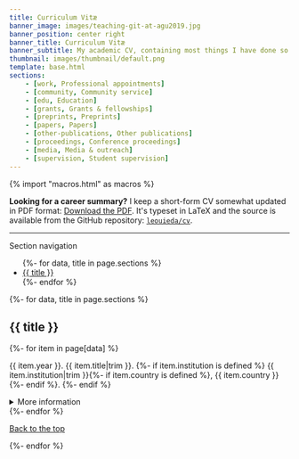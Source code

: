 ```yaml
---
title: Curriculum Vitæ
banner_image: images/teaching-git-at-agu2019.jpg
banner_position: center right
banner_title: Curriculum Vitæ
banner_subtitle: My academic CV, containing most things I have done so far in my career
thumbnail: images/thumbnail/default.png
template: base.html
sections:
    - [work, Professional appointments]
    - [community, Community service]
    - [edu, Education]
    - [grants, Grants & fellowships]
    - [preprints, Preprints]
    - [papers, Papers]
    - [other-publications, Other publications]
    - [proceedings, Conference proceedings]
    - [media, Media & outreach]
    - [supervision, Student supervision]
---
```


{% import "macros.html" as macros %}

<div class="callout callout-note mt-4">

**Looking for a career summary?**
I keep a short-form CV somewhat updated in PDF format:
<a class="nowrap" href="https://github.com/leouieda/cv/raw/pdf/leonardo_uieda_cv_summary.pdf" target="_blank" type="application/pdf" rel="external noopener noreferrer"><i class="fa fa-download" aria-hidden="true"></i> Download the PDF</a>.
It's typeset in LaTeX and the source is available from the GitHub repository:
<a class="nowrap" href="https://github.com/leouieda/cv"><i class="mx-1 fab fa-github" aria-hidden="true"></i><code>leouieda/cv</code></a>.

</div>

<hr>
<p id="navigation">
<i class="fas fa-list" aria-hidden="true"></i>
Section navigation
</p>
<nav aria-label="Page">
  <ul role="list" class="list-inline">
  {%- for data, title in page.sections %}
    <li><a href="#{{ data }}">{{ title }}</a></li>
  {%- endfor %}
  </ul>
</nav>

{%- for data, title in page.sections %}
  <h2 id="{{ data }}">{{ title }}</h2>
  {%- for item in page[data] %}
  <div>
  <p>
  <span class="text-muted font-small">{{ item.year }}.</span>
  {{ item.title|trim }}.
  {%- if item.institution is defined %}
  <span class="text-muted">
  {{ item.institution|trim }}{%- if item.country is defined %}, {{ item.country }}{%- endif %}.
  </span>
  {%- endif %}
  </p>
  <details class="flow flow-small">
  <summary>More information</summary>
  {%- if item.authors is defined %}
    <p><strong>Authors:</strong>
      {%- for author in item.authors %}
        {%- if author == "Me" %}
          <span class="authors-me">{{ config.coauthors[author] }}</span>
        {%- else %}
          {{ config.coauthors[author] }}
        {%- endif %}
        {%- if not loop.last -%},{%- endif -%}
      {%- endfor %}
    </p>
  {%- endif %}
  {%- if item.doi is defined %}
    <p><strong>doi:</strong>
    <a href="https://doi.org/{{ item.doi }}" target="_blank">{{ item.doi }}</a>
    </p>
  {%- endif %}
  {%- if item.preprint is defined %}
    <p><strong>Preprint (open access):</strong>
    <a href="https://doi.org/{{ item.preprint }}" target="_blank">{{ item.preprint }}</a>
    </p>
  {%- endif %}
  {%- if item.github is defined %}
    <p><strong>GitHub:</strong>
    <a href="https://github.com/{{ item.github }}" target="_blank">{{ item.github }}</a>
    </p>
  {%- endif %}
  {%- if item.data is defined %}
    <p><strong>Data and code archive:</strong>
    <a href="https://doi.org/{{ item.data }}" target="_blank">{{ item.data }}</a>
    </p>
  {%- endif %}
  {%- if item.pdf is defined %}
    <p><strong>PDF download:</strong>
    <a href="{{ item.pdf }}" target="_blank">{{ item.pdf[7:] }}</a>
    </p>
  {%- endif %}
  {%- if item.slides is defined %}
    <p><strong>Slides:</strong>
    <a href="{{ item.slides }}" target="_blank">{{ item.slides }}</a>
    </p>
  {%- endif %}
  {%- if item.department is defined %}
    <p><strong>Department:</strong> {{ item.department }}</p>
  {%- endif %}
  {%- if item.thesis is defined %}
    <p><strong>Thesis:</strong> {{ item.thesis }}</p>
  {%- endif %}
  {%- if item.funder is defined %}
    <p><strong>Funding agency:</strong> {{ item.funder }}</p>
  {%- endif %}
  {%- if item.advisor is defined %}
    <p><strong>Advisor:</strong> {{ item.advisor }}</p>
  {%- endif %}
  {%- if item.coadvisor is defined %}
    <p><strong>Co-advisor(s):</strong> {{ item.coadvisor }}</p>
  {%- endif %}
  {%- if item.award is defined %}
    <p><strong>Award:</strong>
    <a href="{{ item.award_link }}" target="_blank">{{ item.award }}</a>
    </p>
  {%- endif %}
  {%- if item.award_amount is defined %}
    <p><strong>Amount:</strong> {{ item.award_amount }}</p>
  {%- endif %}
  {%- if item.journal is defined %}
    <p><strong>Journal:</strong> {{ item.journal }}</p>
  {%- endif %}
  {%- if item.conference is defined %}
    <p><strong>Conference:</strong> {{ item.conference }}</p>
  {%- endif %}
  {%- if item.about is defined %}
    <p><strong>About:</strong> {{ item.about }}</p>
  {%- endif %}
  {%- if item.roles is defined %}
    <p><strong>Roles:</strong>
    <ul>
    {%- for role in item.roles %}
      <li>{{ role["date"] }}: <strong>{{ role["title"] }}</strong></li>
    {%- endfor %}
    </ul>
  {%- endif %}
  {%- if item.citation is defined %}
    <p><strong>Citation:</strong> {{ item.citation}}</p>
  {%- endif %}
  {%- if item.abstract is defined %}
    <p><strong>Abstract:</strong> {{ item.abstract }}</p>
  {%- endif %}
  </details>
  </div>
  {%- endfor %}
  <p class="">
    <a href="#navigation">
      <i class="far fa-arrow-alt-circle-up" aria-hidden="true"></i>
      Back to the top
    </a>
  </p>
{%- endfor %}
